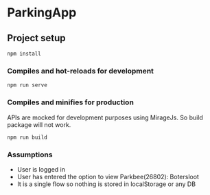 # ParkingApp

## Project setup
```
npm install
```

### Compiles and hot-reloads for development
```
npm run serve
```

### Compiles and minifies for production
APIs are mocked for development purposes using MirageJs. So build package will not work.
```
npm run build
```

### Assumptions
* User is logged in
* User has entered the option to view Parkbee(26802): Botersloot
* It is a single flow so nothing is stored in localStorage or any DB
